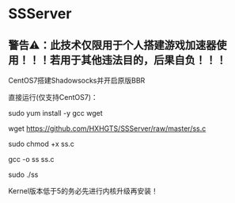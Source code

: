 # SSServer

## 警告⚠：此技术仅限用于个人搭建游戏加速器使用！！！若用于其他违法目的，后果自负！！！

CentOS7搭建Shadowsocks并开启原版BBR

直接运行(仅支持CentOS7)：

sudo yum install -y gcc wget

wget https://github.com/HXHGTS/SSServer/raw/master/ss.c

sudo chmod +x ss.c

gcc -o ss ss.c

sudo ./ss

Kernel版本低于5的务必先进行内核升级再安装！
